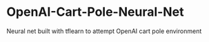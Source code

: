 # OpenAI-Cart-Pole-Neural-Net
Neural net built with tflearn to attempt OpenAI cart pole environment
